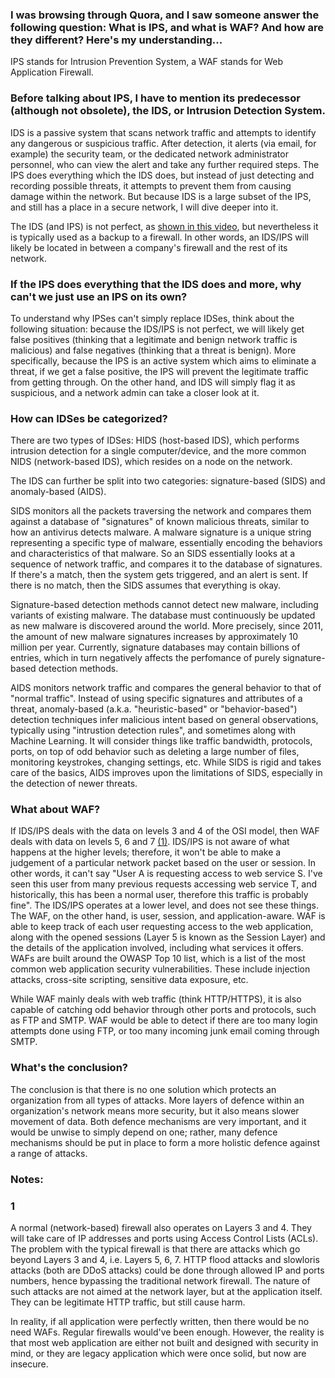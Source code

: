 ### I was browsing through Quora, and I saw someone answer the following question: What is IPS, and what is WAF? And how are they different? Here's my understanding...

IPS stands for Intrusion Prevention System, a WAF stands for Web Application Firewall.

### Before talking about IPS, I have to mention its predecessor (although not obsolete), the IDS, or Intrusion Detection System. 

IDS is a passive system that scans network traffic and attempts to identify any dangerous or suspicious traffic. After detection, it alerts (via email, for example) the security team, or the dedicated network administrator personnel, who can view the alert and take any further required steps. The IPS does everything which the IDS does, but instead of just detecting and recording possible threats, it attempts to prevent them from causing damage within the network. But because IDS is a large subset of the IPS, and still has a place in a secure network, I will dive deeper into it.

The IDS (and IPS) is not perfect, as [shown in this video](https://www.youtube.com/watch?v=7gZYbIr_Qj4), but nevertheless it is typically used as a backup to a firewall. In other words, an IDS/IPS will likely be located in between a company's firewall and the rest of its network.

### If the IPS does everything that the IDS does and more, why can't we just use an IPS on its own?

To understand why IPSes can't simply replace IDSes, think about the following situation: because the IDS/IPS is not perfect, we will likely get false positives (thinking that a legitimate and benign network traffic is malicious) and false negatives (thinking that a threat is benign). More specifically, because the IPS is an active system which aims to eliminate a threat, if we get a false positive, the IPS will prevent the legitimate traffic from getting through. On the other hand, and IDS will simply flag it as suspicious, and a network admin can take a closer look at it.

### How can IDSes be categorized?

There are two types of IDSes: HIDS (host-based IDS), which performs intrusion detection for a single computer/device, and the more common NIDS (network-based IDS), which resides on a node on the network.

The IDS can further be split into two categories: signature-based (SIDS) and anomaly-based (AIDS). 

SIDS monitors all the packets traversing the network and compares them against a database of "signatures" of known malicious threats, similar to how an antivirus detects malware. A malware signature is a unique string representing a specific type of malware, essentially encoding the behaviors and characteristics of that malware. So an SIDS essentially looks at a sequence of network traffic, and compares it to the database of signatures. If there's a match, then the system gets triggered, and an alert is sent. If there is no match, then the SIDS assumes that everything is okay.

Signature-based detection methods cannot detect new malware, including variants of existing malware. The database must continuously be updated as new malware is discovered around the world. More precisely, since 2011, the amount of new malware signatures increases by approximately 10 million per year. Currently, signature databases may contain billions of entries, which in turn negatively affects the perfomance of purely signature-based detection methods.

AIDS monitors network traffic and compares the general behavior to that of "normal traffic". Instead of using specific signatures and attributes of a threat, anomaly-based (a.k.a. "heuristic-based" or "behavior-based") detection techniques infer malicious intent based on general observations, typically using "intrustion detection rules", and sometimes along with Machine Learning. It will consider things like traffic bandwidth, protocols, ports, on top of odd behavior such as deleting a large number of files, monitoring keystrokes, changing settings, etc. While SIDS is rigid and takes care of the basics, AIDS improves upon the limitations of SIDS, especially in the detection of newer threats. 

### What about WAF?

If IDS/IPS deals with the data on levels 3 and 4 of the OSI model, then WAF deals with data on levels 5, 6 and 7 [(1)](#1). IDS/IPS is not aware of what happens at the higher levels; therefore, it won't be able to make a judgement of a particular network packet based on the user or session. In other words, it can't say "User A is requesting access to web service S. I've seen this user from many previous requests accessing web service T, and historically, this has been a normal user, therefore this traffic is probably fine". The IDS/IPS operates at a lower level, and does not see these things. The WAF, on the other hand, is user, session, and application-aware. WAF is able to keep track of each user requesting access to the web application, along with the opened sessions (Layer 5 is known as the Session Layer) and the details of the application involved, including what services it offers. WAFs are built around the OWASP Top 10 list, which is a list of the most common web application security vulnerabilities. These include injection attacks, cross-site scripting, sensitive data exposure, etc. 

While WAF mainly deals with web traffic (think HTTP/HTTPS), it is also capable of catching odd behavior through other ports and protocols, such as FTP and SMTP. WAF would be able to detect if there are too many login attempts done using FTP, or too many incoming junk email coming through SMTP.   

### What's the conclusion?

The conclusion is that there is no one solution which protects an organization from all types of attacks. More layers of defence within an  organization's network means more security, but it also means slower movement of data. Both defence mechanisms are very important, and it would be unwise to simply depend on one; rather, many defence mechanisms should be put in place to form a more holistic defence against a range of attacks. 

### Notes:

### 1 
A normal (network-based) firewall also operates on Layers 3 and 4. They will take care of IP addresses and ports using Access Control Lists (ACLs). The problem with the typical firewall is that there are attacks which go beyond Layers 3 and 4, i.e. Layers 5, 6, 7. HTTP flood attacks and slowloris attacks (both are DDoS attacks) could be done through allowed IP and ports numbers, hence bypassing the traditional network firewall. The nature of such attacks are not aimed at the network layer, but at the application itself. They can be legitimate HTTP traffic, but still cause harm. 

In reality, if all application were perfectly written, then there would be no need WAFs. Regular firewalls would've been enough. However, the reality is that most web application are either not built and designed with security in mind, or they are legacy application which were once solid, but now are insecure. 